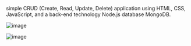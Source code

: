 simple CRUD (Create, Read, Update, Delete) application using HTML, CSS, JavaScript, and a back-end technology Node.js database MongoDB.

![image](https://github.com/user-attachments/assets/b6f00df3-11e3-464b-b08e-6743a0fe289b)

![image](https://github.com/user-attachments/assets/58ffeb2d-ac8c-4317-9b1d-e3666cd553a0)


